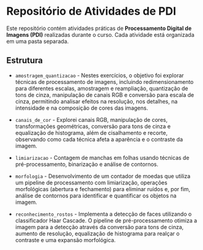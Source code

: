 # Repositório de Atividades de PDI

Este repositório contém atividades práticas de **Processamento Digital de Imagens (PDI)** realizadas durante o curso. Cada atividade está organizada em uma pasta separada.

## Estrutura

- `amostragem_quantizacao` - Nestes exercícios, o objetivo foi explorar técnicas de processamento de imagens, incluindo redimensionamento para diferentes escalas, amostragem e reampliação, quantização de tons de cinza, manipulação de canais RGB e conversão para escala de cinza, permitindo analisar efeitos na resolução, nos detalhes, na intensidade e na composição de cores das imagens.

- `canais_de_cor` - Explorei canais RGB, manipulação de cores, transformações geométricas, conversão para tons de cinza e equalização de histograma, além de cisalhamento e recorte, observando como cada técnica afeta a aparência e o contraste da imagem.

- `limiarizacao` - Contagem de manchas em folhas usando técnicas de pré-processamento, binarização e análise de contornos.

- `morfologia` - Desenvolvimento de um contador de moedas que utiliza um pipeline de processamento com limiarização, operações morfológicas (abertura e fechamento) para eliminar ruídos e, por fim, análise de contornos para identificar e quantificar os objetos na imagem.

- `reconhecimento_rostos` - Implementa a detecção de faces utilizando o classificador Haar Cascade. O pipeline de pré-processamento otimiza a imagem para a detecção através da conversão para tons de cinza, aumento de resolução, equalização de histograma para realçar o contraste e uma expansão morfológica.




